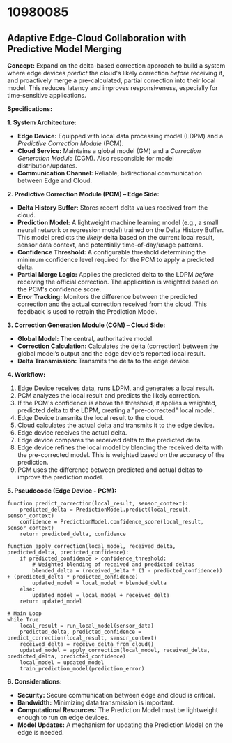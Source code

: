 # 10980085

## Adaptive Edge-Cloud Collaboration with Predictive Model Merging

**Concept:** Expand on the delta-based correction approach to build a system where edge devices *predict* the cloud's likely correction *before* receiving it, and proactively merge a pre-calculated, partial correction into their local model. This reduces latency and improves responsiveness, especially for time-sensitive applications.

**Specifications:**

**1. System Architecture:**

*   **Edge Device:** Equipped with local data processing model (LDPM) and a *Predictive Correction Module* (PCM).
*   **Cloud Service:** Maintains a global model (GM) and a *Correction Generation Module* (CGM). Also responsible for model distribution/updates.
*   **Communication Channel:** Reliable, bidirectional communication between Edge and Cloud.

**2. Predictive Correction Module (PCM) – Edge Side:**

*   **Delta History Buffer:** Stores recent delta values received from the cloud.
*   **Prediction Model:** A lightweight machine learning model (e.g., a small neural network or regression model) trained on the Delta History Buffer.  This model predicts the *likely* delta based on the current local result, sensor data context, and potentially time-of-day/usage patterns.
*   **Confidence Threshold:** A configurable threshold determining the minimum confidence level required for the PCM to apply a predicted delta.
*   **Partial Merge Logic:** Applies the predicted delta to the LDPM *before* receiving the official correction. The application is weighted based on the PCM's confidence score.
*   **Error Tracking:**  Monitors the difference between the predicted correction and the actual correction received from the cloud.  This feedback is used to retrain the Prediction Model.

**3. Correction Generation Module (CGM) – Cloud Side:**

*   **Global Model:** The central, authoritative model.
*   **Correction Calculation:** Calculates the delta (correction) between the global model’s output and the edge device’s reported local result.
*   **Delta Transmission:** Transmits the delta to the edge device.

**4. Workflow:**

1.  Edge Device receives data, runs LDPM, and generates a local result.
2.  PCM analyzes the local result and predicts the likely correction.
3.  If the PCM's confidence is above the threshold, it applies a weighted, predicted delta to the LDPM, creating a "pre-corrected" local model.
4.  Edge Device transmits the local result to the cloud.
5.  Cloud calculates the actual delta and transmits it to the edge device.
6.  Edge device receives the actual delta.
7.  Edge device compares the received delta to the predicted delta.
8.  Edge device refines the local model by blending the received delta with the pre-corrected model. This is weighted based on the accuracy of the prediction.
9.  PCM uses the difference between predicted and actual deltas to improve the prediction model.

**5. Pseudocode (Edge Device - PCM):**

```
function predict_correction(local_result, sensor_context):
    predicted_delta = PredictionModel.predict(local_result, sensor_context)
    confidence = PredictionModel.confidence_score(local_result, sensor_context)
    return predicted_delta, confidence

function apply_correction(local_model, received_delta, predicted_delta, predicted_confidence):
    if predicted_confidence > confidence_threshold:
        # Weighted blending of received and predicted deltas
        blended_delta = (received_delta * (1 - predicted_confidence)) + (predicted_delta * predicted_confidence)
        updated_model = local_model + blended_delta
    else:
        updated_model = local_model + received_delta
    return updated_model

# Main Loop
while True:
    local_result = run_local_model(sensor_data)
    predicted_delta, predicted_confidence = predict_correction(local_result, sensor_context)
    received_delta = receive_delta_from_cloud()
    updated_model = apply_correction(local_model, received_delta, predicted_delta, predicted_confidence)
    local_model = updated_model
    train_prediction_model(prediction_error)
```

**6.  Considerations:**

*   **Security:** Secure communication between edge and cloud is critical.
*   **Bandwidth:** Minimizing data transmission is important.
*   **Computational Resources:** The Prediction Model must be lightweight enough to run on edge devices.
*   **Model Updates:**  A mechanism for updating the Prediction Model on the edge is needed.